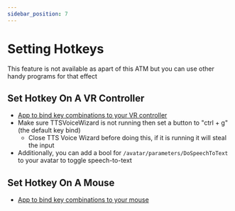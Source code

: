 ```yaml
---
sidebar_position: 7
---
```

# Setting Hotkeys
This feature is not available as apart of this ATM but you can use other handy programs for that effect <br />

## Set Hotkey On A VR Controller
- [App to bind key combinations to your VR controller](https://github.com/BOLL7708/OpenVR2Key) <br />
- Make sure TTSVoiceWizard is not running then set a button to "ctrl + g" (the default key bind) 
    - Close TTS Voice Wizard before doing this, if it is running it will steal the input
- Additionally, you can add a bool for ```/avatar/parameters/DoSpeechToText``` to your avatar to toggle speech-to-text

## Set Hotkey On A Mouse
- [App to bind key combinations to your mouse](https://www.youtube.com/watch?v=yAnf3rSjxVo)